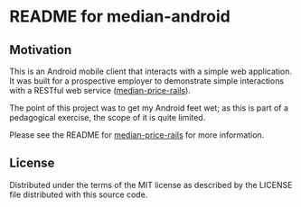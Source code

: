 # README for median-android

## Motivation

This is an Android mobile client that interacts with a simple web application. It was built for a prospective employer to demonstrate simple interactions with a RESTful web service ([median-price-rails](https://github.com/egarson/median-price-rails)).

The point of this project was to get my Android feet wet; as this is part of a pedagogical exercise, the scope of it is quite limited.

Please see the README for [median-price-rails](https://github.com/egarson/median-price-rails) for more information.

## License

Distributed under the terms of the MIT license as described by the LICENSE file distributed with this source code.
